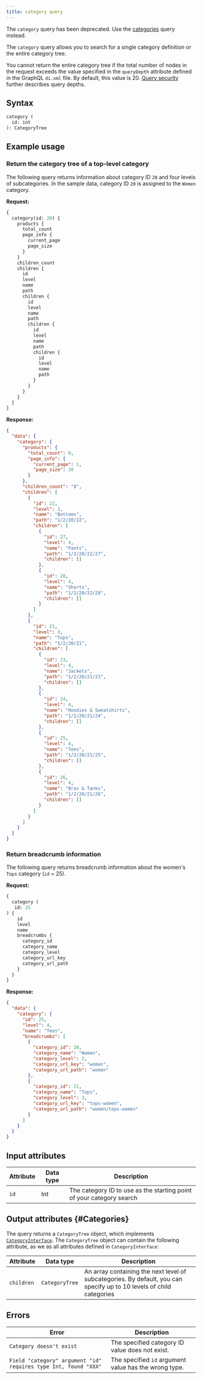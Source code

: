 ```yaml
---
title: category query
---
```


<InlineAlert variant="warning" slots="text" />

The `category` query has been deprecated. Use the [categories]({{page.baseurl}}/graphql/queries/categories.html) query instead.

The `category` query allows you to search for a single category definition or the entire category tree.

<InlineAlert variant="info" slots="text" />

You cannot return the entire category tree if the total number of nodes in the request exceeds the value specified in the `queryDepth` attribute defined in the GraphQL `di.xml` file. By default, this value is 20. [Query security]({{page.baseurl}}/graphql/security-configuration.html) further describes query depths.

## Syntax

```graphql
category (
  id: int
): CategoryTree
```

## Example usage

### Return the category tree of a top-level category

The following query returns information about category ID `20` and four levels of subcategories. In the sample data, category ID `20` is assigned to the `Women` category.

**Request:**

```graphql
{
  category(id: 20) {
    products {
      total_count
      page_info {
        current_page
        page_size
      }
    }
    children_count
    children {
      id
      level
      name
      path
      children {
        id
        level
        name
        path
        children {
          id
          level
          name
          path
          children {
            id
            level
            name
            path
          }
        }
      }
    }
  }
}
```

**Response:**

```json
{
  "data": {
    "category": {
      "products": {
        "total_count": 0,
        "page_info": {
          "current_page": 1,
          "page_size": 20
        }
      },
      "children_count": "8",
      "children": [
        {
          "id": 22,
          "level": 3,
          "name": "Bottoms",
          "path": "1/2/20/22",
          "children": [
            {
              "id": 27,
              "level": 4,
              "name": "Pants",
              "path": "1/2/20/22/27",
              "children": []
            },
            {
              "id": 28,
              "level": 4,
              "name": "Shorts",
              "path": "1/2/20/22/28",
              "children": []
            }
          ]
        },
        {
          "id": 21,
          "level": 3,
          "name": "Tops",
          "path": "1/2/20/21",
          "children": [
            {
              "id": 23,
              "level": 4,
              "name": "Jackets",
              "path": "1/2/20/21/23",
              "children": []
            },
            {
              "id": 24,
              "level": 4,
              "name": "Hoodies & Sweatshirts",
              "path": "1/2/20/21/24",
              "children": []
            },
            {
              "id": 25,
              "level": 4,
              "name": "Tees",
              "path": "1/2/20/21/25",
              "children": []
            },
            {
              "id": 26,
              "level": 4,
              "name": "Bras & Tanks",
              "path": "1/2/20/21/26",
              "children": []
            }
          ]
        }
      ]
    }
  }
}
```

### Return breadcrumb information

The following query returns breadcrumb information about the women's `Tops` category (`id` = 25).

**Request:**

```graphql
{
  category (
   id: 25
) {
    id
    level
    name
    breadcrumbs {
      category_id
      category_name
      category_level
      category_url_key
      category_url_path
    }
  }
}
```

**Response:**

```json
{
  "data": {
    "category": {
      "id": 25,
      "level": 4,
      "name": "Tees",
      "breadcrumbs": [
        {
          "category_id": 20,
          "category_name": "Women",
          "category_level": 2,
          "category_url_key": "women",
          "category_url_path": "women"
        },
        {
          "category_id": 21,
          "category_name": "Tops",
          "category_level": 3,
          "category_url_key": "tops-women",
          "category_url_path": "women/tops-women"
        }
      ]
    }
  }
}
```

## Input attributes

Attribute | Data type | Description
--- | --- | ---
`id` | Int | The category ID to use as the starting point of your category search

## Output attributes {#Categories}

The query returns a `CategoryTree` object, which implements [`CategoryInterface`]({{page.baseurl}}/graphql/interfaces/category-interface.html). The `CategoryTree` object can contain the following attribute, as we as all attributes defined in `CategoryInterface`:

Attribute | Data type | Description
--- | --- | ---
`children` | `CategoryTree` | An array containing the next level of subcategories. By default, you can specify up to 10 levels of child categories

## Errors

Error | Description
--- | ---
`Category doesn't exist` | The specified category ID value does not exist.
`Field "category" argument "id" requires type Int, found "XXX"` | The specified `id` argument value has the wrong type.